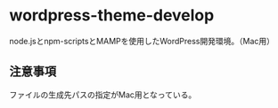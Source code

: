# wordpress-theme-develop
node.jsとnpm-scriptsとMAMPを使用したWordPress開発環境。（Mac用）

## 注意事項
ファイルの生成先パスの指定がMac用となっている。
